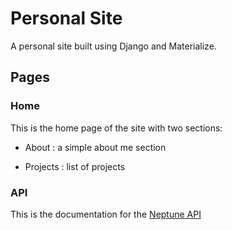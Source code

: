 # Personal Site

A personal site built using Django and Materialize.

## Pages

### Home

This is the home page of the site with two sections:

- About : a simple about me section

- Projects : list of projects

### API

This is the documentation for the [Neptune API](https://github.com/AB0529/Neptune-API)
